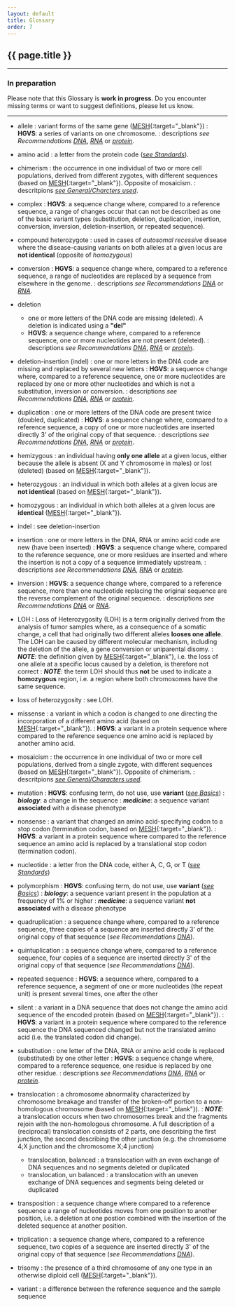 ```yaml
---
layout: default
title: Glossary
order: 7
---
```

## {{ page.title }}

---

### In preparation

Please note that this Glossary is **work in progress**. Do you encounter missing terms or want to suggest definitions, please let us know.

---

*   allele
    :   variant forms of the same gene ([MESH](http://www.ncbi.nlm.nih.gov/mesh?term=chimerism){:target="\_blank"})
    :   **HGVS**: a series of variants on one chromosome.
    :   descriptions _see Recommendations_ [_DNA_](/recommendations/DNA/variant/alleles/), [_RNA_](/recommendations/RNA/variant/alleles/) or [_protein_](/recommendations/protein/variant/alleles/).

*   amino acid
    :   a letter from the protein code ([_see Standards_](/bg-material/standards/)).

*   chimerism
    :   the occurrence in one individual of two or more cell populations, derived from different zygotes, with different sequences (based on [MESH](http://www.ncbi.nlm.nih.gov/mesh?term=chimerism){:target="\_blank"}). Opposite of mosaicism.
    :   descritpions [_see General/Charcters used_](/recommendations/general#characters).

*   complex
    :   **HGVS**: a sequence change where, compared to a reference sequence, a range of changes occur that can not be described as one of the basic variant types (substitution, deletion, duplication, insertion, conversion, inversion, deletion-insertion, or repeated sequence).

*   compound heterozygote
    :   used in cases of _autosomal recessive_ disease where the disease-causing variants on both alleles at a given locus are **not identical** (opposite of _homozygous_)
    
*   conversion
    :   **HGVS**: a sequence change where, compared to a reference sequence, a range of nucleotides are replaced by a sequence from elsewhere in the genome.
    :   descriptions _see Recommendations_ [_DNA_](/recommendations/DNA/variant/conversion/) or  [_RNA_](/recommendations/RNA/variant/conversion/).

*   deletion
    *   one or more letters of the DNA code are missing (deleted). A deletion is indicated using a **"del"**
    *   **HGVS**: a sequence change where, compared to a reference sequence, one or more nucleotides are not present (deleted).
    :   descriptions _see Recommendations_ [_DNA_](/recommendations/DNA/variant/deletion/), [_RNA_](/recommendations/RNA/variant/deletion/) or [_protein_](/recommendations/protein/variant/deletion/).

*   deletion-insertion (indel)
    :   one or more letters in the DNA code are missing and replaced by several new letters
    :   **HGVS**: a sequence change where, compared to a reference sequence, one or more nucleotides are replaced by one or more other nucleotides and which is not a substitution, inversion or conversion.
    :   descriptions _see Recommendations_ [_DNA_](/recommendations/DNA/variant/indel/), [_RNA_](/recommendations/RNA/variant/indel/) or [_protein_](/recommendations/protein/variant/indel/).

*   duplication
    :   one or more letters of the DNA code are present twice (doubled, duplicated)
    :   **HGVS**: a sequence change where, compared to a reference sequence, a copy of one or more nucleotides are inserted directly 3' of the original copy of that sequence.
    :   descriptions _see Recommendations_ [_DNA_](/recommendations/DNA/variant/duplication/), [_RNA_](/recommendations/RNA/variant/duplication/) or [_protein_](/recommendations/protein/variant/duplication/).

*   hemizygous
    :   an individual having **only one allele** at a given locus, either because the allele is absent (X and Y chromosome in males) or lost (deleted) (based on [MESH](http://www.ncbi.nlm.nih.gov/mesh?term=chimerism){:target="\_blank"}).
    
*   heterozygous
    :   an individual in which both alleles at a given locus are **not identical** (based on [MESH](http://www.ncbi.nlm.nih.gov/mesh?term=chimerism){:target="\_blank"}).
    
*   homozygous
    :   an individual in which both alleles at a given locus are **identical** ([MESH](http://www.ncbi.nlm.nih.gov/mesh?term=chimerism){:target="\_blank"}).
    
*   indel
    :   see deletion-insertion

*   insertion
    :   one or more letters in the DNA, RNA or amino acid code are new (have been inserted)
    :   **HGVS**: a sequence change where, compared to the reference sequence, one or more residues are inserted and where the insertion is not a copy of a sequence immediately upstream.
    :   descriptions _see Recommendations_ [_DNA_](/recommendations/DNA/variant/insertion/), [_RNA_](/recommendations/RNA/variant/insertion/) or [_protein_](/recommendations/protein/variant/insertion/).

*   inversion
    :   **HGVS**: a sequence change where, compared to a reference sequence, more than one nucleotide replacing the original sequence are the reverse complement of the original sequence.
    :   descriptions _see Recommendations_ [_DNA_](/recommendations/DNA/variant/inversion/) or [_RNA_](/recommendations/RNA/variant/inversion/).

*   LOH
    :   Loss of Heterozygosity (LOH) is a term originally derived from the analysis of tumor samples where, as a consequence of a somatic change, a cell that had originally two different alleles **looses one allele**. The LOH can be caused by different molecular mechanism, including the deletion of the allele, a gene conversion or uniparental disomy.
    :   _**NOTE**:_ the definition given by [MESH](http://www.ncbi.nlm.nih.gov/mesh/?term=loss+of+heterozygosity){:target="\_blank"}, i.e. the loss of one allele at a specific locus caused by a deletion, is therefore not correct
    :   _**NOTE**:_ the term LOH should thus **not** be used to indicate a **homozygous** region, i.e. a region where both chromosomes have the same sequence.

*   loss of heterozygosity
    :   see LOH. 

*   missense
    :   a variant in which a codon is changed to one directing the incorporation of a different amino acid (based on [MESH](https://www.ncbi.nlm.nih.gov/mesh/?term=missense){:target="\_blank"}).
    :   **HGVS**: a variant in a protein sequence where compared to the reference sequence one amino acid is replaced by another amino acid.

*   mosaicism
    :   the occurrence in one individual of two or more cell populations, derived from a single zygote, with different sequences (based on [MESH](http://www.ncbi.nlm.nih.gov/mesh?term=mosaicism){:target="\_blank"}). Opposite of chimerism.
    :   descritpions [_see General/Characters used_](/recommendations/general#characters).
    
*   mutation
    :   **HGVS**: confusing term, do not use, use **variant** ([_see Basics_](/bg-material/basics/))
    :   _**biology**_: a change in the sequence
    :   _**medicine**_: a sequence variant **associated** with a disease phenotype

*   nonsense
    :   a variant that changed an amino acid-specifying codon to a stop codon (termination codon, based on [MESH](https://www.ncbi.nlm.nih.gov/mesh/?term=nonsense){:target="\_blank"}).
    :   **HGVS**: a variant in a protein sequence where compared to the reference sequence an amino acid is replaced by a translational stop codon (termination codon).

*   nucleotide
    :   a letter fron the DNA code, either A, C, G, or T ([_see Standards_](/bg-material/standards/))

*   polymorphism
    :   **HGVS**: confusing term, do not use, use **variant** ([_see Basics_](/bg-material/basics/))
    :   _**biology**_: a sequence variant present in the population at a frequency of 1% or higher
    :   _**medicine**_: a sequence variant **not associated** with a disease phenotype

*   quadruplication
    :   a sequence change where, compared to a reference sequence, three copies of a sequence are inserted directly 3' of the original copy of that sequence (_see Recommendations_ [_DNA_](/recommendations/DNA/variant/duplication/)).

*   quintuplication
    :   a sequence change where, compared to a reference sequence, four copies of a sequence are inserted directly 3' of the original copy of that sequence (_see Recommendations_ [_DNA_](/recommendations/DNA/variant/duplication/)).

*   repeated sequence
    :   **HGVS**: a sequence where, compared to a reference sequence, a segment of one or more nucleotides (the repeat unit) is present several times, one after the other

*   silent
    :   a variant in a DNA sequence that does not change the amino acid sequence of the encoded protein (based on [MESH](https://www.ncbi.nlm.nih.gov/mesh/?term=silent){:target="\_blank"}).
    :   **HGVS**: a variant in a protein sequence where compared to the reference sequence the DNA sequenced changed but not the translated amino acid (i.e. the translated codon did change).

*   substitution
    :   one letter of the DNA, RNA or amino acid code is replaced (substituted) by one other letter 
    :   **HGVS**: a sequence change where, compared to a reference sequence, one residue is replaced by one other residue.
    :   descriptions _see Recommendations_ [_DNA_](/recommendations/DNA/variant/substitution/), [_RNA_](/recommendations/RNA/variant/substitution/) or [_protein_](/recommendations/protein/variant/substitution/).

*   translocation
    :   a chromosome abnormality characterized by chromosome breakage and transfer of the broken-off portion to a non-homologous chromosome (based on [MESH](https://www.ncbi.nlm.nih.gov/mesh/?term=translocation){:target="\_blank"}).
    :   _**NOTE**:_ a translocation occurs when two chromosomes break and the fragments rejoin with the non-homologous chromosome. A full description of a (reciprocal) translocation consists of 2 parts, one describing the first junction, the second describing the other junction (e.g. the chromosome 4;X junction and the chromosome X;4 junction)
    *   translocation, balanced
        :   a translocation with an even exchange of DNA sequences and no segments deleted or duplicated
    *   translocation, un balanced
        :   a translocation with an uneven exchange of DNA sequences and segments being deleted or duplicated

*   transposition
    :   a sequence change where compared to a reference sequence a range of nucleotides moves from one position to another position, i.e. a deletion at one postion combined with the insertion of the deleted sequence at another position.

*   triplication
    :   a sequence change where, compared to a reference sequence, two copies of a sequence are inserted directly 3' of the original copy of that sequence (_see Recommendations_ [_DNA_](/recommendations/DNA/variant/duplication/)).

*   trisomy
    : the presence of a third chromosome of any one type in an otherwise diploid cell ([MESH](http://www.ncbi.nlm.nih.gov/mesh/?term=trisomy){:target="\_blank"}).

*   variant
    :   a difference between the reference sequence and the sample sequence
